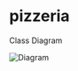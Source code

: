 # pizzeria
Class Diagram

![Diagram](https://github.com/awt-jala/pizza-store-g2/blob/pizzeria/resources/pizzeria.png)

